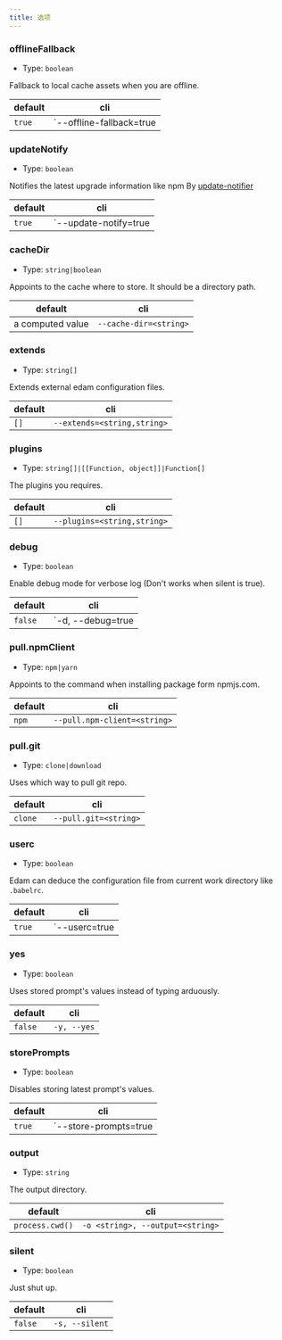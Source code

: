 ```yaml
---
title: 选项
---
```


### offlineFallback

- Type: `boolean`

Fallback to local cache assets when you are offline.

| default | cli                             |
| ------- | ------------------------------- |
| `true`  | `--offline-fallback=true|false` |

### updateNotify

- Type: `boolean`

Notifies the latest upgrade information like npm
By [update-notifier](https://github.com/yeoman/update-notifier)

| default | cli                          |
| ------- | ---------------------------- |
| `true`  | `--update-notify=true|false` |

### cacheDir

- Type: `string|boolean`

Appoints to the cache where to store. It should be a directory path.

| default          | cli                    |
| ---------------- | ---------------------- |
| a computed value | `--cache-dir=<string>` |

### extends

- Type: `string[]`

Extends external edam configuration files.

| default | cli                         |
| ------- | --------------------------- |
| `[]`    | `--extends=<string,string>` |

### plugins

- Type: `string[]|[[Function, object]]|Function[]`

The plugins you requires.

| default | cli                         |
| ------- | --------------------------- |
| `[]`    | `--plugins=<string,string>` |

### debug

- Type: `boolean`

Enable debug mode for verbose log (Don't works when silent is true).

| default | cli                      |
| ------- | ------------------------ |
| `false` | `-d, --debug=true|false` |

### pull.npmClient

- Type: `npm|yarn`

Appoints to the command when installing package form npmjs.com.

| default | cli                          |
| ------- | ---------------------------- |
| `npm`   | `--pull.npm-client=<string>` |

### pull.git

- Type: `clone|download`

Uses which way to pull git repo.

| default | cli                   |
| ------- | --------------------- |
| `clone` | `--pull.git=<string>` |

### userc

- Type: `boolean`

Edam can deduce the configuration file from current work directory like `.babelrc`.

| default | cli                  |
| ------- | -------------------- |
| `true`  | `--userc=true|false` |

### yes

- Type: `boolean`

Uses stored prompt's values instead of typing arduously.

| default | cli         |
| ------- | ----------- |
| `false` | `-y, --yes` |

### storePrompts

- Type: `boolean`

Disables storing latest prompt's values.

| default | cli                          |
| ------- | ---------------------------- |
| `true`  | `--store-prompts=true|false` |

### output

- Type: `string`

The output directory.

| default         | cli                              |
| --------------- | -------------------------------- |
| `process.cwd()` | `-o <string>, --output=<string>` |

### silent

- Type: `boolean`

Just shut up.

| default | cli            |
| ------- | -------------- |
| `false` | `-s, --silent` |

